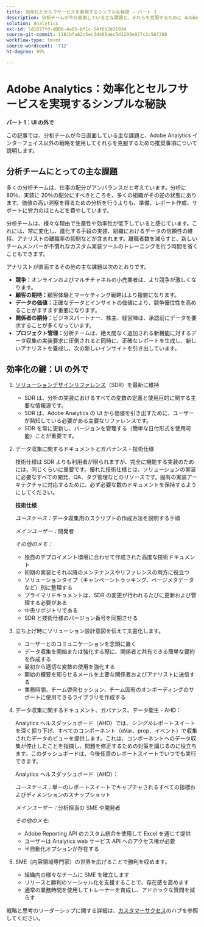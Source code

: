 ```yaml
---
title: 効率化とセルフサービスを実現するシンプルな秘訣 - パート 1
description: 分析チームが今日直面している主な課題と、それらを克服するために Adobe Analytics UI 以外の戦略を使用した推奨事項について説明します。
solution: Analytics
exl-id: 5d1077fd-d006-4a85-bf1c-54f6b2d31934
source-git-commit: 1181bfa62c5ec3d465aec5d1293e927c2c56f288
workflow-type: tm+mt
source-wordcount: '712'
ht-degree: 99%

---
```


# Adobe Analytics：効率化とセルフサービスを実現するシンプルな秘訣

**パート 1：UI の外で**

この記事では、分析チームが今日直面している主な課題と、Adobe Analytics インターフェイス以外の戦略を使用してそれらを克服するための推奨事項について説明します。

## 分析チームにとっての主な課題

多くの分析チームは、仕事の配分がアンバランスだと考えています。分析に 80％、実装に 20％の配分にすべきところを、多くの組織がその逆の状態にあります。価値の高い洞察を得るための分析を行うよりも、準備、レポート作成、サポートに労力のほとんどを費やしています。

分析チームは、様々な理由で生産性や効率性が低下していると感じています。これには、常に変化し、進化する手段の実装、組織におけるデータの信頼性の維持、アナリストの離職率の抑制などが含まれます。離職者数を減らすと、新しいチームメンバーが不慣れなカスタム実装ツールのトレーニングを行う時間を省くこともできます。

アナリストが直面するその他の主な課題は次のとおりです。

* **競争：**&#x200B;オンラインおよびマルチチャネルの小売業者は、より競争が激しくなります。
* **顧客の期待：**&#x200B;顧客体験とマーケティング戦略はより複雑になります。
* **データの価値：**&#x200B;正確なデータとインサイトの価値により、競争優位性を高めることがますます重要になります。
* **関係者の期待：**&#x200B;ビジネスパートナー、株主、経営陣は、承認前にデータを要求することが多くなっています。
* **プロジェクト管理：**&#x200B;分析チームは、絶え間なく追加される新機能に対するデータ収集の実装要求に圧倒されると同時に、正確なレポートを生成し、新しいアナリストを養成し、次の新しいインサイトを引き出しています。

## 効率化の鍵：UI の外で

1. [ソリューションデザインリファレンス](/help/implementation/implementation-basics/creating-and-maintaining-an-sdr.md)（SDR）を最新に維持

   * SDR は、分析の実装におけるすべての変数の定義と使用目的に関する主要な情報源です。
   * SDR は、Adobe Analytics の UI から価値を引き出すために、ユーザーが熟知している必要がある主要なリファレンスです。
   * SDR を常に更新し、バージョンを管理する（簡単な日付形式を使用可能）ことが重要です。

1. データ収集に関するドキュメントとガバナンス - 技術仕様

   技術仕様は SDR よりも利用者が限られますが、完全に機能する実装のためには、同じくらいに重要です。優れた技術仕様とは、ソリューションの実装に必要なすべての開発、QA、タグ管理などのリソースです。固有の実装アーキテクチャに対応するために、必ず必要な数のドキュメントを保持するようにしてください。

   **技術仕様**

   _ユースケース：_&#x200B;データ収集用のスクリプトの作成方法を説明する手順

   _メインユーザー：_&#x200B;開発者

   _その他のメモ：_

   * 独自のデプロイメント環境に合わせて作成された高度な技術ドキュメント
   * 初期の実装とそれ以降のメンテナンスやリファレンスの両方に役立つ
   * ソリューションタイプ（キャンペーントラッキング、ページメタデータなど）別に整理する
   * プライマリドキュメントは、SDR の変更が行われるたびに更新および管理する必要がある
   * 中央リポジトリである
   * SDR と技術仕様のバージョン番号を同期させる

1. 立ち上げ時にソリューション設計意図を伝えて文書化します。

   * ユーザーとのコミュニケーションを念頭に置く
   * データ収集を開始または強化する際に、関係者と共有できる簡単な要約を作成する
   * 最初から適切な変数の使用を強化する
   * 開始の概要を知らせるメールを主要な関係者およびアナリストに送信する
   * 業務時間、チーム啓発セッション、チーム固有のオンボーディングのサポートに使用できるライブラリを作成する

1. データ収集に関するドキュメント、ガバナンス、データ衛生 - AHD：

   Analytics ヘルスダッシュボード（AHD）では、_シングル_&#x200B;レポートスイートを深く掘り下げ、すべてのコンポーネント（eVar、prop、イベント）で収集されたデータのビューを提供します。これは、コンポーネントへのデータ収集が停止したことを指摘し、問題を修正するための対策を講じるのに役立ちます。このダッシュボードは、今後任意のレポートスイートでいつでも実行できます。

   Analytics ヘルスダッシュボード（AHD）：

   _ユースケース：_&#x200B;単一のレポートスイートでキャプチャされるすべての指標およびディメンションのスナップショット

   _メインユーザー：_&#x200B;分析担当の SME や開発者

   _その他のメモ:_
   * Adobe Reporting API のカスタム統合を使用して Excel を通じて提供
   * ユーザーは Analytics web サービス API へのアクセス権が必要
   * 半自動化オプションが存在する

1. SME（内容領域専門家）の世界を広げることで勝利を収めます。

   * 組織内の様々なチームに SME を確立します
   * リリースと勝利のソーシャル化を支援することで、存在感を高めます
   * 通常の業務時間を使用してトレーナーを育成し、アドホックな質問を減らす

戦略と思考のリーダーシップに関する詳細は、[カスタマーサクセス](https://experienceleague.adobe.com/docs/customer-success/customer-success/overview.html)のハブを参照してください。